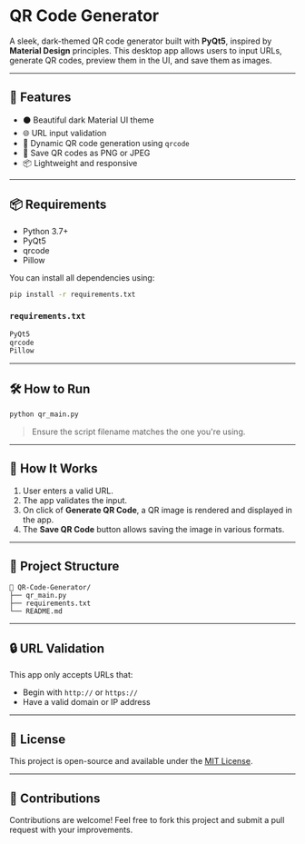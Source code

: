 # QR Code Generator

A sleek, dark-themed QR code generator built with **PyQt5**, inspired by **Material Design** principles. This desktop app allows users to input URLs, generate QR codes, preview them in the UI, and save them as images.

---

## 🚀 Features

* ⚫ Beautiful dark Material UI theme
* 🌐 URL input validation
* 🔲 Dynamic QR code generation using `qrcode`
* 💾 Save QR codes as PNG or JPEG
* 📦 Lightweight and responsive

---

## 📦 Requirements

* Python 3.7+
* PyQt5
* qrcode
* Pillow

You can install all dependencies using:

```bash
pip install -r requirements.txt
```

### `requirements.txt`

```txt
PyQt5
qrcode
Pillow
```

---

## 🛠️ How to Run

```bash
python qr_main.py
```

> Ensure the script filename matches the one you're using.

---

## 🧠 How It Works

1. User enters a valid URL.
2. The app validates the input.
3. On click of **Generate QR Code**, a QR image is rendered and displayed in the app.
4. The **Save QR Code** button allows saving the image in various formats.

---

## 📁 Project Structure

```
📁 QR-Code-Generator/
├── qr_main.py
├── requirements.txt
└── README.md
```

---

## 🔒 URL Validation

This app only accepts URLs that:

* Begin with `http://` or `https://`
* Have a valid domain or IP address

---

## 📄 License

This project is open-source and available under the [MIT License](LICENSE).

---

## 🤝 Contributions

Contributions are welcome! Feel free to fork this project and submit a pull request with your improvements.
